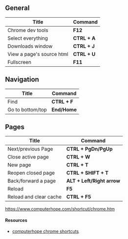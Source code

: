 ## General
 | Title                     | Command      |
 | ------------------------- | ------------ |
 | Chrome dev tools          | **F12**      |
 | Select everything         | **CTRL + A** |
 | Downloads window          | **CTRL + J** |
 | View a page's source html | **CTRL + U** |
 | Fullscreen                | **F11**      |


## Navigation
 | Title            | Command      |
 | ---------------- | ------------ |
 | Find             | **CTRL + F** |
 | Go to bottom/top | **End/Home** |

## Pages
 | Title                  | Command                    |
 | ---------------------- | -------------------------- |
 | Next/previous Page     | **CTRL + PgDn/PgUp**       |
 | Close active page      | **CTRL + W**               |
 | New page               | **CTRL + T**               |
 | Reopen closed page     | **CTRL + SHIFT + T**       |
 | Back/forward a page    | **ALT + Left/Right arrow** |
 | Reload                 | **F5**                     |
 | Reload and clear cache | **CTRL + F5**              |

https://www.computerhope.com/shortcut/chrome.htm

#### Resources
- [computerhope chrome shortcuts](https://www.computerhope.com/shortcut/chrome.htm)